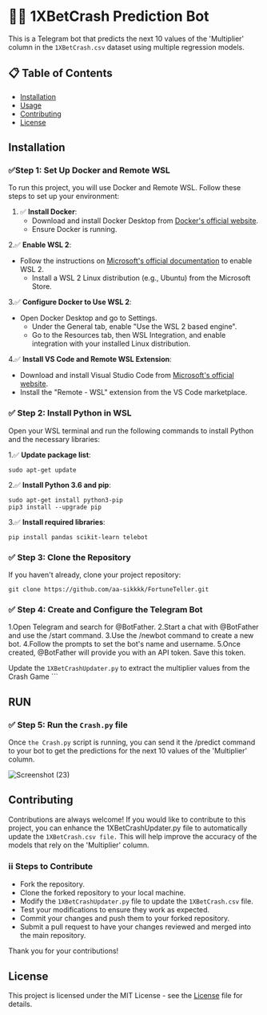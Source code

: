 # 🚀🚀 1XBetCrash Prediction Bot

This is a Telegram bot that predicts the next 10 values of the 'Multiplier' column in the `1XBetCrash.csv` dataset using multiple regression models.

## 📋 Table of Contents

- [Installation](#installation)
- [Usage](#run)
- [Contributing](#contributing)
- [License](#license)

## Installation

### ✅Step 1: Set Up Docker and Remote WSL

To run this project, you will use Docker and Remote WSL. Follow these steps to set up your environment:

1. ✅ **Install Docker**:
   - Download and install Docker Desktop from [Docker's official website](https://www.docker.com/products/docker-desktop).
   - Ensure Docker is running.

2.✅ **Enable WSL 2**:

- Follow the instructions on [Microsoft's official documentation](https://docs.microsoft.com/en-us/windows/wsl/install) to enable WSL 2.
  - Install a WSL 2 Linux distribution (e.g., Ubuntu) from the Microsoft Store.

3.✅ **Configure Docker to Use WSL 2**:

- Open Docker Desktop and go to Settings.
  - Under the General tab, enable "Use the WSL 2 based engine".
  - Go to the Resources tab, then WSL Integration, and enable integration with your installed Linux distribution.

4.✅ **Install VS Code and Remote WSL Extension**:

- Download and install Visual Studio Code from [Microsoft's official website](https://code.visualstudio.com/).
- Install the "Remote - WSL" extension from the VS Code marketplace.

### ✅ Step 2: Install Python in WSL

Open your WSL terminal and run the following commands to install Python and the necessary libraries:

1.✅ **Update package list**:

    
    sudo apt-get update
    

2.✅ **Install Python 3.6 and pip**:

    
   
    sudo apt-get install python3-pip
    pip3 install --upgrade pip
    

  

3.✅ **Install required libraries**:

    
    pip install pandas scikit-learn telebot
    

### ✅ Step 3: Clone the Repository

If you haven't already, clone your project repository:

    
    git clone https://github.com/aa-sikkkk/FortuneTeller.git
    

### ✅  Step 4: Create and Configure the Telegram Bot

1.Open Telegram and search for @BotFather.
2.Start a chat with @BotFather and use the /start command.
3.Use the /newbot command to create a new bot.
4.Follow the prompts to set the bot's name and username.
5.Once created, @BotFather will provide you with an API token. Save this token.

Update the ```1XBetCrashUpdater.py``` to extract the multiplier values from the Crash Game ```

## RUN

### ✅ Step 5: Run the ```Crash.py``` file

Once ```the Crash.py``` script is running, you can send it the /predict command to your bot to get the predictions for the next 10 values of the 'Multiplier' column.

![Screenshot (23)](https://github.com/aa-sikkkk/FortuneTeller/assets/152005759/e62b1650-6379-4814-80c0-b35b875fe824)


## Contributing

Contributions are always welcome! If you would like to contribute to this project, you can enhance the 1XBetCrashUpdater.py file to automatically update the ```1XBetCrash.csv file.``` This will help improve the accuracy of the models that rely on the 'Multiplier' column.

### ℹ️ℹ️  Steps to Contribute

- Fork the repository.
- Clone the forked repository to your local machine.
- Modify the ```1XBetCrashUpdater.py``` file to update the ```1XBetCrash.csv``` file.
- Test your modifications to ensure they work as expected.
- Commit your changes and push them to your forked repository.
- Submit a pull request to have your changes reviewed and merged into the main repository.

Thank you for your contributions!

## License

This project is licensed under the MIT License - see the [License](https://github.com/aa-sikkkk/FortuneTeller/blob/master/LICENSE) file for details.
